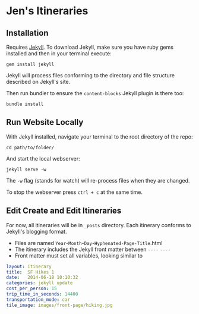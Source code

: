 # Jen's Itineraries


## Installation

Requires [Jekyll](http://jekyllrb.com).  To download Jekyll, make sure you have ruby gems installed and then in your terminal execute:

`gem install jekyll`

Jekyll will process files conforming to the directory and file structure described on Jekyll's site.

Then run bundler to ensure the `content-blocks` Jekyll plugin is there too:

`bundle install`

## Run Website Locally

With Jekyll installed, navigate your terminal to the root directory of the repo:

`cd path/to/folder/`

And start the local webserver:

`jekyll serve -w`

 The `-w` flag (stands for watch) will re-process files when they are changed.

To stop the webserver press `ctrl + c` at the same time.

## Edit Create and Edit Itineraries

For now, all itineraries will be in `_posts` directory.  Each itinerary conforms to Jekyll's blogging format.

- Files are named `Year`-`Month`-`Day`-`Hyphenated-Page-Title`.html
- The itinerary includes the Jekyll front matter between `----` `----`
- Front matter must set all variables, looking similar to

```yml
layout: itinerary
title:  SF Hikes 1
date:   2014-06-18 10:10:32
categories: jekyll update
cost_per_person: 15
trip_time_in_seconds: 14400
transportation_mode: car
tile_image: images/front-page/hiking.jpg
```
